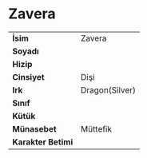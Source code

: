 # Zavera   
  
  
|  |  |  
|---|---|  
| **İsim** | Zavera |  
| **Soyadı** |  |  
| **Hizip** |  |  
| **Cinsiyet** | Dişi |  
| **Irk** | Dragon(Silver) |  
| **Sınıf** |  |  
| **Kütük** |  |  
| **Münasebet** | Müttefik |  
| **Karakter Betimi** |  |  
  
  
